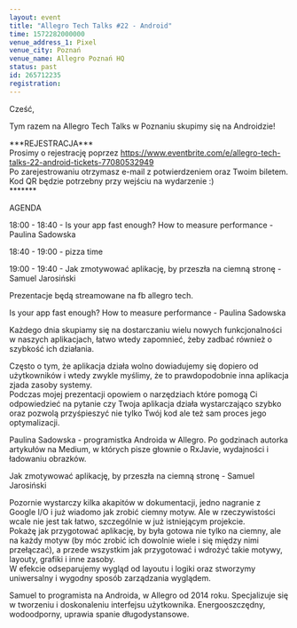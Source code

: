 ```yaml
---
layout: event
title: "Allegro Tech Talks #22 - Android"
time: 1572282000000
venue_address_1: Pixel
venue_city: Poznań
venue_name: Allegro Poznań HQ
status: past
id: 265712235
registration: 
---
```


<p>Cześć,</p>
<p>Tym razem na Allegro Tech Talks w Poznaniu skupimy się na Androidzie!</p>
<p>***REJESTRACJA***<br />Prosimy o rejestrację poprzez <a href="https://www.eventbrite.com/e/allegro-tech-talks-22-android-tickets-77080532949" class="linkified">https://www.eventbrite.com/e/allegro-tech-talks-22-android-tickets-77080532949</a><br />Po zarejestrowaniu otrzymasz e-mail z potwierdzeniem oraz Twoim biletem. Kod QR będzie potrzebny przy wejściu na wydarzenie :)<br />*******</p>
<p>AGENDA</p>
<p>18:00 - 18:40 - Is your app fast enough? How to measure performance - Paulina Sadowska</p>
<p>18:40 - 19:00 - pizza time</p>
<p>19:00 - 19:40 - Jak zmotywować aplikację, by przeszła na ciemną stronę - Samuel Jarosiński</p>
<p>Prezentacje będą streamowane na fb allegro tech.</p>
<p>Is your app fast enough? How to measure performance - Paulina Sadowska</p>
<p>Każdego dnia skupiamy się na dostarczaniu wielu nowych funkcjonalności w naszych aplikacjach, łatwo wtedy zapomnieć, żeby zadbać również o szybkość ich działania.</p>
<p>Często o tym, że aplikacja działa wolno dowiadujemy się dopiero od użytkowników i wtedy zwykle myślimy, że to prawdopodobnie inna aplikacja zjada zasoby systemy.<br />Podczas mojej prezentacji opowiem o narzędziach które pomogą Ci odpowiedzieć na pytanie czy Twoja aplikacja działa wystarczająco szybko oraz pozwolą przyśpieszyć nie tylko Twój kod ale też sam proces jego optymalizacji.</p>
<p>Paulina Sadowska - programistka Androida w Allegro. Po godzinach autorka artykułów na Medium, w których pisze głownie o RxJavie, wydajności i ładowaniu obrazków.</p>
<p>Jak zmotywować aplikację, by przeszła na ciemną stronę - Samuel Jarosiński</p>
<p>Pozornie wystarczy kilka akapitów w dokumentacji, jedno nagranie z Google I/O i już wiadomo jak zrobić ciemny motyw. Ale w rzeczywistości wcale nie jest tak łatwo, szczególnie w już istniejącym projekcie.<br />Pokażę jak przygotować aplikację, by była gotowa nie tylko na ciemny, ale na każdy motyw (by móc zrobić ich dowolnie wiele i się między nimi przełączać), a przede wszystkim jak przygotować i wdrożyć takie motywy, layouty, grafiki i inne zasoby.<br />W efekcie odseparujemy wygląd od layoutu i logiki oraz stworzymy uniwersalny i wygodny sposób zarządzania wyglądem.</p>
<p>Samuel to programista na Androida, w Allegro od 2014 roku. Specjalizuje się w tworzeniu i doskonaleniu interfejsu użytkownika. Energooszczędny, wodoodporny, uprawia spanie długodystansowe.</p>
